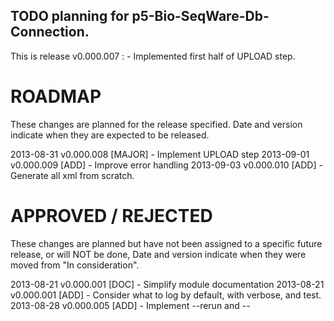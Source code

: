 ## TODO planning for p5-Bio-SeqWare-Db-Connection.

This is release v0.000.007 : - Implemented first half of UPLOAD step.

# ROADMAP

These changes are planned for the release specified. Date and version indicate
when they are expected to be released.

2013-08-31 v0.000.008 [MAJOR] - Implement UPLOAD step
2013-09-01 v0.000.009 [ADD]   - Improve error handling
2013-09-03 v0.000.010 [ADD]   - Generate all xml from scratch.

# APPROVED / REJECTED

These changes are planned but have not been assigned to a specific future
release, or will NOT be done, Date and version indicate when they were moved
from "In consideration". 

2013-08-21 v0.000.001 [DOC] - Simplify module documentation
2013-08-21 v0.000.001 [ADD] - Consider what to log by default, with verbose,
                              and test.
2013-08-28 v0.000.005 [ADD] - Implement --rerun and --<template> (name) opts
2012-08-29 v0.000.007 [ADD] - Add cghub submit parameters as script options

# IN CONSIDERATION

These are things we might do. Date and version indicate when they were added
for consideration.

2013-08-21 v0.000.001 [MAJOR] Fold in current BAM upload code.
2013-08-21 v0.000.001 [API]   dbh as object property?
2013-08-27 v0.000.002 [API]   Allow specifying config file to program?
